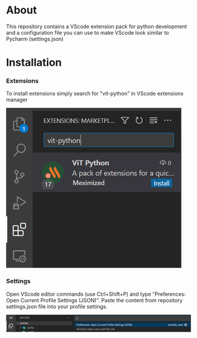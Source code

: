 # About

This repository contains a VScode extension pack for python development and a configuration file you can use to make VScode look similar to Pycharm (settings.json)

# Installation

### Extensions

To install extensions simply search for "vit-python" in VScode extensions manager

![](assets/20230722_005437_image.png)

### Settings

Open VScode editor commands (use Ctrl+Shift+P) and type "Preferences: Open Current Profile Settings (JSON)". Paste the content from repository settings.json file into your profile settings.

![](assets/20230722_005842_image.png)
